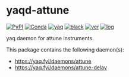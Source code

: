 # yaqd-attune

[![PyPI](https://img.shields.io/pypi/v/yaqd-attune)](https://pypi.org/project/yaqd-attune)
[![Conda](https://img.shields.io/conda/vn/conda-forge/yaqd-attune)](https://anaconda.org/conda-forge/yaqd-attune)
[![yaq](https://img.shields.io/badge/framework-yaq-orange)](https://yaq.fyi/)
[![black](https://img.shields.io/badge/code--style-black-black)](https://black.readthedocs.io/)
[![ver](https://img.shields.io/badge/calver-YYYY.0M.MICRO-blue)](https://calver.org/)
[![log](https://img.shields.io/badge/change-log-informational)](https://github.com/yaq-project/yaqd-attune/blob/main/CHANGELOG.md)

yaq daemon for attune instruments.

This package contains the following daemon(s):

- https://yaq.fyi/daemons/attune
- https://yaq.fyi/daemons/attune-delay

